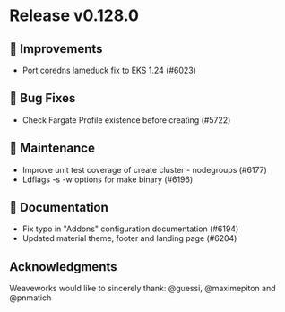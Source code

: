 # Release v0.128.0

## 🎯 Improvements

- Port coredns lameduck fix to EKS 1.24 (#6023)

## 🐛 Bug Fixes

- Check Fargate Profile existence before creating (#5722)

## 🧰 Maintenance

- Improve unit test coverage of create cluster - nodegroups (#6177)
- Ldflags -s -w options for make binary (#6196)

## 📝 Documentation

- Fix typo in "Addons" configuration documentation (#6194)
- Updated material theme, footer and landing page (#6204)

## Acknowledgments
Weaveworks would like to sincerely thank:
@guessi, @maximepiton and @pnmatich
